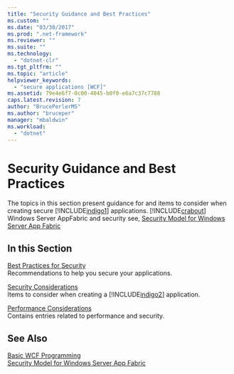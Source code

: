 ```yaml
---
title: "Security Guidance and Best Practices"
ms.custom: ""
ms.date: "03/30/2017"
ms.prod: ".net-framework"
ms.reviewer: ""
ms.suite: ""
ms.technology: 
  - "dotnet-clr"
ms.tgt_pltfrm: ""
ms.topic: "article"
helpviewer_keywords: 
  - "secure applications [WCF]"
ms.assetid: 79e4e6f7-0c00-4045-b0f0-e6a7c37c7788
caps.latest.revision: 7
author: "BrucePerlerMS"
ms.author: "bruceper"
manager: "mbaldwin"
ms.workload: 
  - "dotnet"
---
```

# Security Guidance and Best Practices
The topics in this section present guidance for and items to consider when creating secure [!INCLUDE[indigo1](../../../../includes/indigo1-md.md)] applications. [!INCLUDE[crabout](../../../../includes/crabout-md.md)] Windows Server AppFabric and security see, [Security Model for Windows Server App Fabric](http://go.microsoft.com/fwlink/?LinkID=201279&clcid=0x409)  
  
## In this Section  
 [Best Practices for Security](../../../../docs/framework/wcf/feature-details/best-practices-for-security-in-wcf.md)  
 Recommendations to help you secure your applications.  
  
 [Security Considerations](../../../../docs/framework/wcf/feature-details/security-considerations-in-wcf.md)  
 Items to consider when creating a [!INCLUDE[indigo2](../../../../includes/indigo2-md.md)] application.  
  
 [Performance Considerations](../../../../docs/framework/wcf/feature-details/performance-considerations.md)  
 Contains entries related to performance and security.  
  
## See Also  
 [Basic WCF Programming](../../../../docs/framework/wcf/basic-wcf-programming.md)  
 [Security Model for Windows Server App Fabric](http://go.microsoft.com/fwlink/?LinkID=201279&clcid=0x409)
